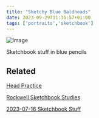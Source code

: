 ```yaml
---
title: "Sketchy Blue Baldheads"
date: 2023-09-29T11:35:57+01:00
tags: ['portraits','sketchbook']
---
```

![Image](/2023-09-15-sketchy-blue-baldheads/2023-09-15-sketchy-blue-baldheads.png)

Sketchbook stuff in blue pencils



## Related

[Head Practice](/posts/2023-08-19-head-practice/)

[Rockwell Sketchbook Studies](/posts/2021-08-24-rockwell-sketchbook-studies/)

[2023-07-16 Sketchbook Stuff](/posts/2023-07-16-sketchbook-stuff)
